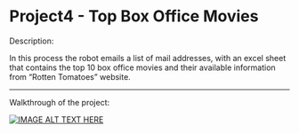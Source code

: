 # Project4 - Top Box Office Movies


Description: 

In this process the robot emails a list of mail addresses, with an excel sheet that contains the top 10 box office movies and their available information from “Rotten Tomatoes” website.
	
______________________________________________________________________________________________________________________________

Walkthrough of the project: 
	
[![IMAGE ALT TEXT HERE](https://img.youtube.com/vi/fWBCmkxHkSs/0.jpg)](https://youtu.be/fWBCmkxHkSs)
